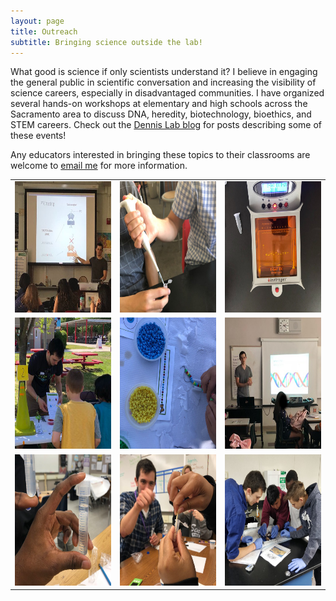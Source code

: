 ```yaml
---
layout: page
title: Outreach
subtitle: Bringing science outside the lab!
---
```


What good is science if only scientists understand it? I believe in engaging the general public in scientific conversation and increasing the visibility of science careers, especially in disadvantaged communities. I have organized several hands-on workshops at elementary and high schools across the Sacramento area to discuss DNA, heredity, biotechnology, bioethics, and STEM careers. Check out the [Dennis Lab blog](https://www.dennislab.org/outreach) for posts describing some of these events!

Any educators interested in bringing these topics to their classrooms are welcome to <a href = "mailto: cshew@ucdavis.edu">email me</a> for more information.

<style>
td, th {
   border: none!important;
}
td{
    border-top: none;
    border-bottom: none;
}
</style>

<table border="0" cellspacing="0" cellpadding="0">
  <tr>
    <td><a href="https://images.squarespace-cdn.com/content/v1/56286a50e4b0bace71876bdf/1559758477649-PZ7VSWNI74RWY7PV2H78/Image+from+iOS+%2818%29.jpg?format=750w"><img src="https://github.com/colinshew/colinshew.github.io/blob/master/assets/img/outreach1.png?raw=true" alt="1" width = 210px height = 210px ></a></td>
    <td><a href="https://images.squarespace-cdn.com/content/v1/56286a50e4b0bace71876bdf/1559758477704-3YNQBMSFBLCFQ8ZIRD76/Image+from+iOS+%2819%29.jpg?format=750w"><img src="https://github.com/colinshew/colinshew.github.io/blob/master/assets/img/outreach2.png?raw=true" alt="1" width = 210px height = 210px ></a></td>
    <td><a href="https://images.squarespace-cdn.com/content/v1/56286a50e4b0bace71876bdf/1559759207321-016DZ9TYPRMK52YPRISU/Image+from+iOS+%2821%29.jpg?format=750w"><img src="https://github.com/colinshew/colinshew.github.io/blob/master/assets/img/outreach3.png?raw=true" alt="1" width = 210px height = 210px ></a></td>
   </tr>
  <tr>
    <td><a href="https://images.squarespace-cdn.com/content/v1/56286a50e4b0bace71876bdf/1558659482384-IMPGRPYUM6856I0DL7W5/Image+from+iOS+%2812%29.jpg?format=750w"><img src="https://github.com/colinshew/colinshew.github.io/blob/master/assets/img/outreach4.png?raw=true" alt="1" width = 210px height = 210px ></a></td>
    <td><a href="https://images.squarespace-cdn.com/content/v1/56286a50e4b0bace71876bdf/1558659461926-S1YX0DFRKFC763P9WBAH/Image+from+iOS+%286%29.jpg?format=750w"><img src="https://github.com/colinshew/colinshew.github.io/blob/master/assets/img/outreach5.png?raw=true" alt="1" width = 210px height = 210px ></a></td>
    <td><a href="https://images.squarespace-cdn.com/content/v1/56286a50e4b0bace71876bdf/1552414187633-ADTYU6UFK32PYPDO76J7/Picture1.jpg?format=750w"><img src="https://github.com/colinshew/colinshew.github.io/blob/master/assets/img/outreach6.png?raw=true" alt="1" width = 210px height = 210px ></a></td>
   </tr>
  <tr>
    <td><a href="https://images.squarespace-cdn.com/content/v1/56286a50e4b0bace71876bdf/1552413665006-9JOEWISG3JG7Y9U8EJA8/IMG_6406+copy.jpg?format=750w"><img src="https://github.com/colinshew/colinshew.github.io/blob/master/assets/img/outreach7.png?raw=true" alt="1" width = 210px height = 210px ></a></td>
    <td><a href="https://images.squarespace-cdn.com/content/v1/56286a50e4b0bace71876bdf/1552413727741-1R6UCPTE7NYYA7MN83TZ/IMG_6413.jpg?format=750w"><img src="https://github.com/colinshew/colinshew.github.io/blob/master/assets/img/outreach8.png?raw=true" alt="1" width = 210px height = 210px ></a></td>
    <td><a href="https://images.squarespace-cdn.com/content/v1/56286a50e4b0bace71876bdf/1537248863128-JZUB68CJBEN6KQS8WVPK/IMG_20180525_135103.jpg?format=750w"><img src="https://github.com/colinshew/colinshew.github.io/blob/master/assets/img/outreach9.png?raw=true" alt="1" width = 210px height = 210px ></a></td>
   </tr>
</table>
